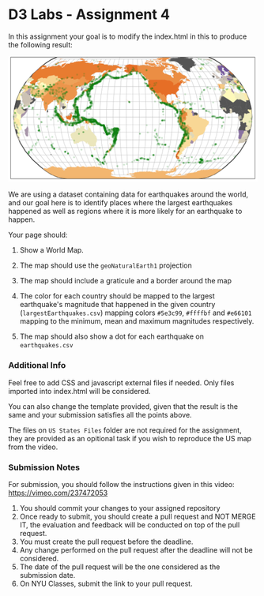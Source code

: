 # D3 Labs - Assignment 4

In this assignment your goal is to modify the index.html in this to produce the following result:

![alt text](Page.png)

We are using a dataset containing data for earthquakes around the world, and our goal here is to identify places where the largest earthquakes happened as well as regions where it is more likely for an earthquake to happen.

Your page should:

1. Show a World Map.

2. The map should use the `geoNaturalEarth1` projection

3. The map should include a graticule and a border around the map

4. The color for each country should be mapped to the largest earthquake's magnitude that happened in the given country (`largestEarthquakes.csv`) mapping colors `#5e3c99`, `#ffffbf` and `#e66101` mapping to the minimum, mean and maximum magnitudes respectively.

5. The map should also show a dot for each earthquake on `earthquakes.csv`

### Additional Info
Feel free to add CSS and javascript external files if needed. Only files imported into index.html will be considered.

You can also change the template provided, given that the result is the same and your submission satisfies all the points above.

The files on `US States Files` folder are not required for the assignment, they are provided as an opitional task if you wish to reproduce the US map from the video.

### Submission Notes
For submission, you should follow the instructions given in this video: https://vimeo.com/237472053


1. You should commit your changes to your assigned repository
2. Once ready to submit, you should create a pull request and NOT MERGE IT, the evaluation and feedback will be conducted on top of the pull request.
3. You must create the pull request before the deadline.
4. Any change performed on the pull request after the deadline will not be considered.
5. The date of the pull request will be the one considered as the submission date.
6. On NYU Classes, submit the link to your pull request. 